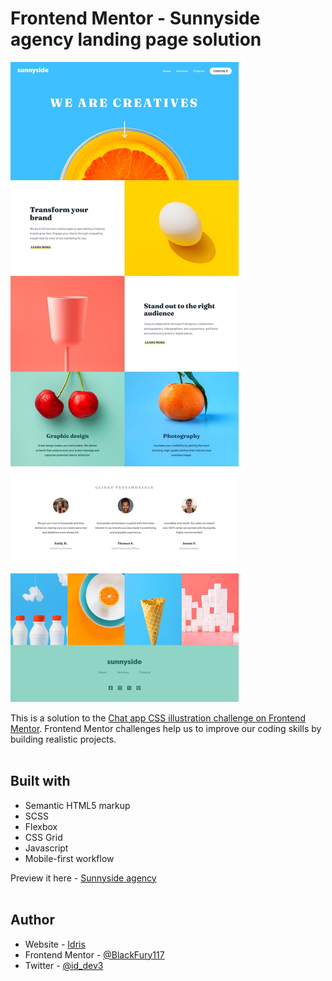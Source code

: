 # Frontend Mentor - Sunnyside agency landing page solution

![Design preview for the Sunnyside agency landing page coding challenge](./design/screenshot-of-my-work.jpg) <br>

This is a solution to the [Chat app CSS illustration challenge on Frontend Mentor](https://www.frontendmentor.io/solutions/sunnyside-agency-landing-page-solution-rpA6XabFmB). Frontend Mentor challenges help us to improve our coding skills by building realistic projects. <br><br>

## Built with

- Semantic HTML5 markup
- SCSS
- Flexbox
- CSS Grid
- Javascript
- Mobile-first workflow

Preview it here - [Sunnyside agency](https://agency-sunnyside-landing-page.netlify.app/) <br><br>

## Author

- Website - [Idris](https://id-dev3.github.io/)
- Frontend Mentor - [@BlackFury117](https://www.frontendmentor.io/profile/BlackFury117)
- Twitter - [@id_dev3](https://www.twitter.com/id_dev3)